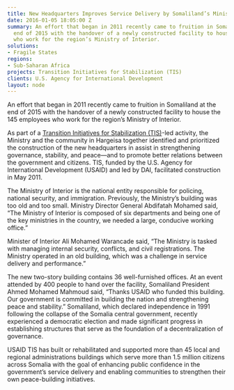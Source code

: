 ```yaml
---
title: New Headquarters Improves Service Delivery by Somaliland’s Ministry of Interior
date: 2016-01-05 18:05:00 Z
summary: An effort that began in 2011 recently came to fruition in Somaliland at the
  end of 2015 with the handover of a newly constructed facility to house the 145 employees
  who work for the region’s Ministry of Interior.
solutions:
- Fragile States
regions:
- Sub-Saharan Africa
projects: Transition Initiatives for Stabilization (TIS)
clients: U.S. Agency for International Development
layout: node
---
```


An effort that began in 2011 recently came to fruition in Somaliland at the end of 2015 with the handover of a newly constructed facility to house the 145 employees who work for the region’s Ministry of Interior.

As part of a [Transition Initiatives for Stabilization (TIS)](/our-work/projects/somalia—transition-initiatives-stabilization-tis)-led activity, the Ministry and the community in Hargeisa together identified and prioritized the construction of the new headquarters in assist in strengthening governance, stability, and peace—and to promote better relations between the government and citizens. TIS, funded by the U.S. Agency for International Development (USAID) and led by DAI, facilitated construction in May 2011.

The Ministry of Interior is the national entity responsible for policing, national security, and immigration. Previously, the Ministry’s building was too old and too small. Ministry Director General Abdifatah Mohamed said, “The Ministry of Interior is composed of six departments and being one of the key ministries in the country, we needed a large, conducive working office.”

Minister of Interior Ali Mohamed Warancade said, “The Ministry is tasked with managing internal security, conflicts, and civil registrations. The Ministry operated in an old building, which was a challenge in service delivery and performance.”

The new two-story building contains 36 well-furnished offices. At an event attended by 400 people to hand over the facility, Somaliland President Ahmed Mohamed Mahmoud said, “Thanks USAID who funded this building. Our government is committed in building the nation and strengthening peace and stability.” Somaliland, which declared independence in 1991 following the collapse of the Somalia central government, recently experienced a democratic election and made significant progress in establishing structures that serve as the foundation of a decentralization of governance.

USAID TIS has built or rehabilitated and supported more than 45 local and regional administrations buildings which serve more than 1.5 million citizens across Somalia with the goal of enhancing public confidence in the government’s service delivery and enabling communities to strengthen their own peace-building initiatives.
